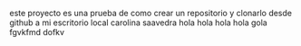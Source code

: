 este proyecto es una prueba de como crear un repositorio y clonarlo desde github a mi escritorio local
carolina saavedra 
 hola
 hola
 hola
 hola
 gola
 fgvkfmd
 dofkv
 